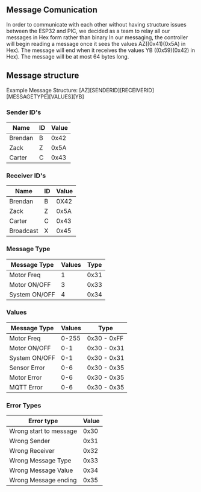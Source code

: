 ## Message Comunication

In order to communicate with each other without having structure issues between the ESP32 and PIC, we decided as a team to relay all our messages in Hex form rather than binary
In our messaging, the controller will begin reading a message once it sees the values AZ((0x41)(0x5A) in Hex). The message will end when it receives the values YB ((0x59)(0x42) in Hex). The message will be at most 64 bytes long.

## Message structure

Example Message Structure: [AZ][SENDERID][RECEIVERID][MESSAGETYPE][VALUES][YB]


### Sender ID's

Name        |  ID    | Value 
------------|--------|------------
Brendan     | B      | 0x42
Zack        | Z      | 0x5A
Carter      | C      | 0x43

### Receiver ID's

Name        |  ID    | Value 
------------|--------|------------
Brendan     | B      | 0X42
Zack        | Z      | 0x5A
Carter      | C      | 0x43
Broadcast   | X      | 0x45

### Message Type

Message Type    |  Values  | Type
----------------|----------|-----------
Motor Freq      | 1        | 0x31
Motor ON/OFF    | 3        | 0x33
System ON/OFF   | 4        | 0x34


### Values

Message Type    |  Values  | Type
----------------|----------|-----------
Motor Freq      | 0-255    | 0x30 - 0xFF
Motor ON/OFF    | 0-1      | 0x30 - 0x31
System ON/OFF   | 0-1      | 0x30 - 0x31
Sensor Error    | 0-6      | 0x30 - 0x35
Motor Error     | 0-6      | 0x30 - 0x35
MQTT Error      | 0-6      | 0x30 - 0x35

### Error Types

Error type              | Value
------------------------|-----------
Wrong start to message  | 0x30
Wrong Sender            | 0x31
Wrong Receiver          | 0x32
Wrong Message Type      | 0x33
Wrong Message Value     | 0x34
Wrong Message ending    | 0x35 

